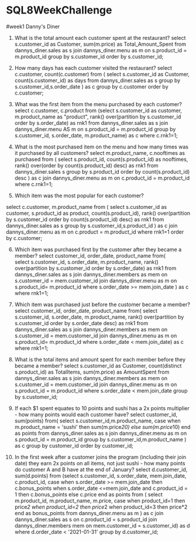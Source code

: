 # SQL8WeekChallenge

#week1
Danny's Diner

1. What is the total amount each customer spent at the restaurant?
select s.customer_id as Customer, 
sum(m.price) as Total_Amount_Spent
from dannys_diner.sales as s join dannys_diner.menu as m
on s.product_id = m.product_id 
group by s.customer_id
order by s.customer_id;

2. How many days has each customer visited the restaurant?
select c.customer, count(c.customer) from
(
  select s.customer_id as Customer,
  count(s.customer_id) as days
  from dannys_diner.sales as s
  group by s.customer_id,s.order_date
 ) as c
 group by c.customer
 order by c.customer;

3. What was the first item from the menu purchased by each customer?
select c.customer, c.product from
(select s.customer_id as customer,
 m.product_name as "product",
rank() over(partition by s.customer_id order by s.order_date) as rnk1
from dannys_diner.sales as s join dannys_diner.menu AS m
on s.product_id = m.product_id
group by s.customer_id, s.order_date, m.product_name) as c
where c.rnk1=1;

4. What is the most purchased item on the menu and how many times was it purchased by all customers?
select m.product_name, c.nooftimes as purchased
from
(
  select s.product_id, 
  count(s.product_id) as nooftimes, 
  rank() over(order by count(s.product_id) desc) as rnk1
  from dannys_diner.sales s
  group by s.product_id
  order by count(s.product_id) desc
  ) as c join dannys_diner.menu as m
on c.product_id = m.product_id
where c.rnk1=1;

5. Which item was the most popular for each customer?

select c.customer, m.product_name from 
(
  select s.customer_id as customer, s.product_id as product,
  count(s.product_id),
  rank() over(partition by s.customer_id order by count(s.product_id) desc) as rnk1 
  from dannys_diner.sales as s 
  group by s.customer_id,s.product_id
  ) as c join dannys_diner.menu as m
  on c.product = m.product_id
  where rnk1=1
  order by c.customer;
  
6. Which item was purchased first by the customer after they became a member?
select customer_id, order_date, product_name from(  
select s.customer_id,
s.order_date,
m.product_name,
rank() over(partition by s.customer_id order by s.order_date) as rnk1
from dannys_diner.sales as s
join
dannys_diner.members as mem
on s.customer_id = mem.customer_id
join dannys_diner.menu as m
on s.product_id= m.product_id 
where s.order_date >= mem.join_date ) as c
where rnk1=1;

7. Which item was purchased just before the customer became a member?
select customer_id, order_date, product_name from(
select s.customer_id,
s.order_date,
m.product_name,
rank() over(partition by s.customer_id order by s.order_date desc) as rnk1
from dannys_diner.sales as s
join
dannys_diner.members as mem
on s.customer_id = mem.customer_id
join dannys_diner.menu as m
on s.product_id= m.product_id 
where s.order_date < mem.join_date) as c where rnk1=1;

8. What is the total items and amount spent for each member before they became a member?
select s.customer_id as Customer,
count(distinct s.product_id) as TotalItems, sum(m.price) as AmountSpent
from dannys_diner.sales as s
join dannys_diner.members as mem
on s.customer_id = mem.customer_id
join dannys_diner.menu as m
on s.product_id = m.product_id
where s.order_date < mem.join_date
group by s.customer_id;

9.  If each $1 spent equates to 10 points and sushi has a 2x points multiplier - how many points would each customer have?
select customer_id, sum(points)
from(
  select s.customer_id,m.product_name,
  case 
  when m.product_name = 'sushi' then sum(m.price*20)
  else sum(m.price*10)
  end as points
  from dannys_diner.sales as s
  join dannys_diner.menu as m
  on s.product_id = m.product_id
  group by  s.customer_id,m.product_name
  ) as c
  group by customer_id
  order by customer_id;
  
10. In the first week after a customer joins the program (including their join date) they earn 2x points on all items, not just sushi - how many points do customer A and B have at the end of January?
select d.customer_id, sum(d.points) from
  (select s.customer_id, s.order_date, mem.join_date, c.product_id, 
  case when s.order_date >= mem.join_date then c.bonus_points
  when s.order_date <=mem.join_date and c.product_id = 1 then c.bonus_points
  else c.price
  end as points
  from
  (
    select m.product_id, 
  m.product_name, 
  m.price, 
  case 
  when product_id=1 then price*2
  when product_id=2 then price*2
  when product_id=3 then price*2
  end as bonus_points
  from dannys_diner.menu as m
) as c join dannys_diner.sales as s
on c.product_id = s.product_id
join dannys_diner.members mem
on mem.customer_id = s.customer_id) as d
where d.order_date < '2021-01-31'
group by d.customer_id;
